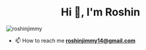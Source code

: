 <h1 align="center">Hi 👋, I'm Roshin</h1>
<p align="left"> <img src="https://komarev.com/ghpvc/?username=roshinjimmy&label=Profile%20views&color=0e75b6&style=flat" alt="roshinjimmy" /> </p>

- 📫 How to reach me **roshinjimmy14@gmail.com**
